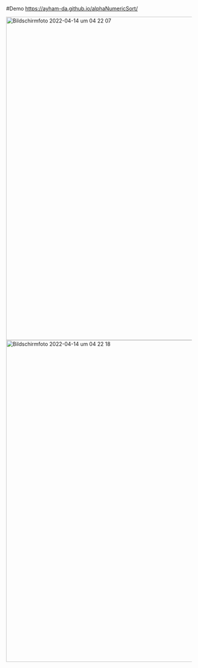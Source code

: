 #Demo https://ayham-da.github.io/alphaNumericSort/


<img width="875" alt="Bildschirmfoto 2022-04-14 um 04 22 07" src="https://user-images.githubusercontent.com/54028829/163301479-3902583c-5308-4a0a-8579-c41046ff834b.png">
<img width="871" alt="Bildschirmfoto 2022-04-14 um 04 22 18" src="https://user-images.githubusercontent.com/54028829/163301481-ff248350-e756-4ef3-b520-04aa37715e32.png">
